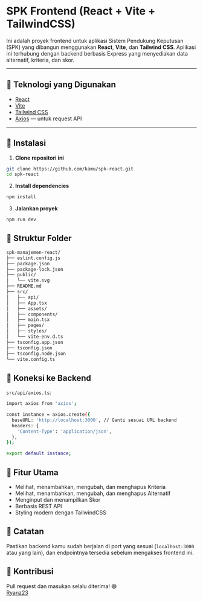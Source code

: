 # SPK Frontend (React + Vite + TailwindCSS)

Ini adalah proyek frontend untuk aplikasi Sistem Pendukung Keputusan (SPK) yang dibangun menggunakan **React**, **Vite**, dan **Tailwind CSS**. Aplikasi ini terhubung dengan backend berbasis Express yang menyediakan data alternatif, kriteria, dan skor.

---

## 🔧 Teknologi yang Digunakan

- [React](https://reactjs.org/)
- [Vite](https://vitejs.dev/)
- [Tailwind CSS](https://tailwindcss.com/)
- [Axios](https://axios-http.com/) — untuk request API

---

## 🚀 Instalasi

1. **Clone repositori ini**

```bash
git clone https://github.com/kamu/spk-react.git
cd spk-react
```

2. **Install dependencies**

```bash
npm install
```

3. **Jalankan proyek**
```bash
npm run dev
```

## 🧪 Struktur Folder

```bash
spk-manajemen-react/
├── eslint.config.js
├── package.json
├── package-lock.json
├── public/
│   └── vite.svg
├── README.md
├── src/
│   ├── api/
│   ├── App.tsx
│   ├── assets/
│   ├── components/
│   ├── main.tsx
│   ├── pages/
│   ├── styles/
│   └── vite-env.d.ts
├── tsconfig.app.json
├── tsconfig.json
├── tsconfig.node.json
└── vite.config.ts
```

## 🔗 Koneksi ke Backend
`src/api/axios.ts`:

```bash
import axios from 'axios';

const instance = axios.create({
  baseURL: 'http://localhost:3000', // Ganti sesuai URL backend
  headers: {
    'Content-Type': 'application/json',
  },
});

export default instance;
```

## 📄 Fitur Utama

- Melihat, menambahkan, mengubah, dan menghapus Kriteria
- Melihat, menambahkan, mengubah, dan menghapus Alternatif
- Menginput dan menampilkan Skor
- Berbasis REST API
- Styling modern dengan TailwindCSS

## 📍 Catatan
Pastikan backend kamu sudah berjalan di port yang sesuai (`localhost:3000` atau yang lain), dan endpointnya tersedia sebelum mengakses frontend ini.

## 🙌 Kontribusi
Pull request dan masukan selalu diterima! 😄  
[Ryanz23](https://github.com/Ryanz23)